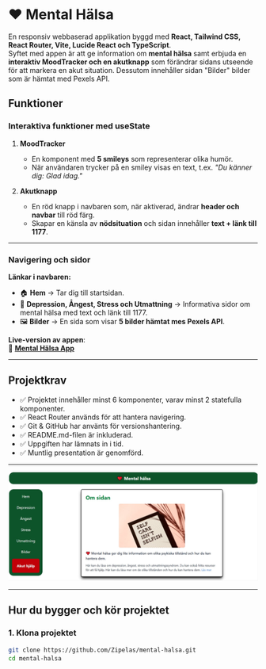 # ❤ Mental Hälsa

En responsiv webbaserad applikation byggd med **React, Tailwind CSS, React Router, Vite, Lucide React och TypeScript**.  
Syftet med appen är att ge information om **mental hälsa** samt erbjuda en **interaktiv MoodTracker och en akutknapp** som förändrar sidans utseende för att markera en akut situation. Dessutom innehåller sidan "Bilder" bilder som är hämtat med Pexels API.

## Funktioner

### **Interaktiva funktioner med useState**

1. **MoodTracker**

   - En komponent med **5 smileys** som representerar olika humör.
   - När användaren trycker på en smiley visas en text, t.ex. _"Du känner dig: Glad idag."_

2. **Akutknapp**
   - En röd knapp i navbaren som, när aktiverad, ändrar **header och navbar** till röd färg.
   - Skapar en känsla av **nödsituation** och sidan innehåller **text + länk till 1177**.

---

### **Navigering och sidor**

**Länkar i navbaren:**

- 🏠 **Hem** → Tar dig till startsidan.
- 💙 **Depression, Ångest, Stress och Utmattning** → Informativa sidor om mental hälsa med text och länk till 1177.
- 🖼️ **Bilder** → En sida som visar **5 bilder hämtat mes Pexels API**.

**Live-version av appen**:  
🔗 **[Mental Hälsa App](https://mental-halsa.vercel.app/)**

---

## **Projektkrav**

- ✅ Projektet innehåller minst 6 komponenter, varav minst 2 statefulla komponenter.
- ✅ React Router används för att hantera navigering.
- ✅ Git & GitHub har använts för versionshantering.
- ✅ README.md-filen är inkluderad.
- ✅ Uppgiften har lämnats in i tid.
- ✅ Muntlig presentation är genomförd.

---

![image](/src/assets/homepage.jpg)

---

## **Hur du bygger och kör projektet**

### **1. Klona projektet**

```sh
git clone https://github.com/Zipelas/mental-halsa.git
cd mental-halsa
```

